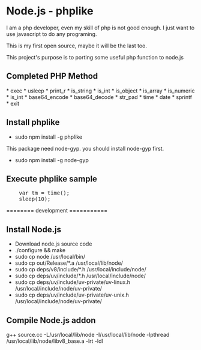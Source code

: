 <h1>Node.js - phplike</h1>

I am a php developer, even my skill of php is not good enough.
I just want to use javascript to do any programing.

This is my first open source, maybe it will be the last too.

This project's purpose is to  porting some useful php function to node.js


<h2>Completed PHP Method</h2>
* exec
* usleep
* print_r
* is_string
* is_int
* is_object
* is_array
* is_numeric
* is_int
* base64_encode
* base64_decode
* str_pad
* time
* date
* sprintf
* exit

<h2>Install phplike</h2>

* sudo npm install -g phplike

This package need node-gyp. you should install node-gyp first.

* sudo npm install -g node-gyp


<h2>Execute phplike sample</h2>
<pre>
    var tm = time();
    sleep(10);
</pre>


 ======== development ===========

<h2>Install Node.js</h2>

<ul>
    <li>Download node.js source code</li>
    <li>./configure && make </li>
    <li>sudo cp node /usr/local/bin/</li>
    <li>sudo cp out/Release/*.a /usr/local/lib/node/</li>
    <li>sudo cp deps/v8/include/*.h /usr/local/include/node/</li>
    <li>sudo cp deps/uv/include/*.h /usr/local/include/node/</li>
    <li>sudo cp deps/uv/include/uv-private/uv-linux.h /usr/local/include/node/uv-private/</li>
    <li>sudo cp deps/uv/include/uv-private/uv-unix.h /usr/local/include/node/uv-private/</li>

</ul>

<h2>Compile Node.js addon</h2>
g++ source.cc  -L/usr/local/lib/node -I/usr/local/lib/node  -lpthread /usr/local/lib/node/libv8_base.a -lrt  -ldl  

